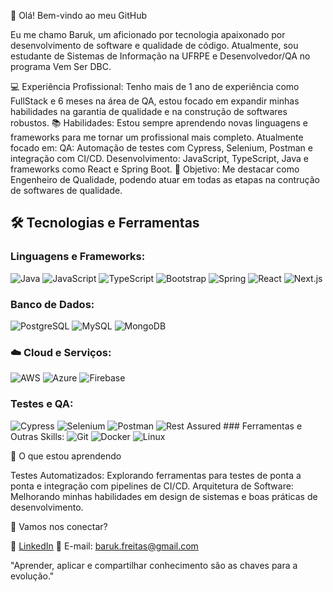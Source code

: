👋 Olá! Bem-vindo ao meu GitHub

Eu me chamo Baruk, um aficionado por tecnologia apaixonado por desenvolvimento de software e qualidade de código. Atualmente, sou estudante de Sistemas de Informação na UFRPE e Desenvolvedor/QA no programa Vem Ser DBC.

💻 Experiência Profissional: Tenho mais de 1 ano de experiência como FullStack e 6 meses na área de QA, estou focado em expandir minhas habilidades na garantia de qualidade e na construção de softwares robustos.
📚 Habilidades: Estou sempre aprendendo novas linguagens e frameworks para me tornar um profissional mais completo. Atualmente focado em:
    QA: Automação de testes com Cypress, Selenium, Postman e integração com CI/CD.
    Desenvolvimento: JavaScript, TypeScript, Java e frameworks como React e Spring Boot.
🎯 Objetivo: Me destacar como Engenheiro de Qualidade, podendo atuar em todas as etapas na contrução de softwares de qualidade.
    
## 🛠️ Tecnologias e Ferramentas

### Linguagens e Frameworks:
![Java](https://img.shields.io/badge/java-%23ED8B00.svg?style=for-the-badge&logo=openjdk&logoColor=white)
![JavaScript](https://img.shields.io/badge/javascript-%23323330.svg?style=for-the-badge&logo=javascript&logoColor=%23F7DF1E)
![TypeScript](https://img.shields.io/badge/typescript-%23007ACC.svg?style=for-the-badge&logo=typescript&logoColor=white)
![Bootstrap](https://img.shields.io/badge/bootstrap-%23563D7C.svg?style=for-the-badge&logo=bootstrap&logoColor=white)
![Spring](https://img.shields.io/badge/spring-%236DB33F.svg?style=for-the-badge&logo=spring&logoColor=white)
![React](https://img.shields.io/badge/react-%2320232a.svg?style=for-the-badge&logo=react&logoColor=%2361DAFB)
![Next.js](https://img.shields.io/badge/next.js-%23000000.svg?style=for-the-badge&logo=nextdotjs&logoColor=white)

### Banco de Dados:
![PostgreSQL](https://img.shields.io/badge/PostgreSQL-%23316192.svg?style=for-the-badge&logo=postgresql&logoColor=white)
![MySQL](https://img.shields.io/badge/mysql-%2300f.svg?style=for-the-badge&logo=mysql&logoColor=white)
![MongoDB](https://img.shields.io/badge/MongoDB-%2347A248.svg?style=for-the-badge&logo=mongodb&logoColor=white)

### ☁️ Cloud e Serviços:
![AWS](https://img.shields.io/badge/AWS-%23FF9900.svg?style=for-the-badge&logo=amazon-aws&logoColor=white)
![Azure](https://img.shields.io/badge/azure-%230072C6.svg?style=for-the-badge&logo=microsoft-azure&logoColor=white)
![Firebase](https://img.shields.io/badge/firebase-%23039BE5.svg?style=for-the-badge&logo=firebase&logoColor=white)

### Testes e QA:
![Cypress](https://img.shields.io/badge/cypress-%232EAE18.svg?style=for-the-badge&logo=cypress&logoColor=white)
![Selenium](https://img.shields.io/badge/selenium-%2343B02A.svg?style=for-the-badge&logo=selenium&logoColor=white)
![Postman](https://img.shields.io/badge/Postman-FF6C37?style=for-the-badge&logo=postman&logoColor=white)
![Rest Assured](https://img.shields.io/badge/Rest_Assured-000000?style=for-the-badge&logo=mocha&logoColor=white) ### Ferramentas e Outras Skills:
![Git](https://img.shields.io/badge/git-%23F05033.svg?style=for-the-badge&logo=git&logoColor=white)
![Docker](https://img.shields.io/badge/docker-%230db7ed.svg?style=for-the-badge&logo=docker&logoColor=white)
![Linux](https://img.shields.io/badge/Linux-FCC624?style=for-the-badge&logo=linux&logoColor=black)

🌱 O que estou aprendendo

Testes Automatizados: Explorando ferramentas para testes de ponta a ponta e integração com pipelines de CI/CD.
Arquitetura de Software: Melhorando minhas habilidades em design de sistemas e boas práticas de desenvolvimento.

🤝 Vamos nos conectar?

💼 [LinkedIn](https://www.linkedin.com/in/baruk-freitas/)
📧 E-mail: baruk.freitas@gmail.com

"Aprender, aplicar e compartilhar conhecimento são as chaves para a evolução."
